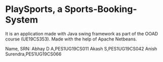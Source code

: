# PlaySports, a Sports-Booking-System

It is an application made with Java swing framework as part of the OOAD course (UE19CS353).
Made with the help of Apache Netbeans.

Name, SRN:
Abhay D A,PES1UG19CS011
Akash S,PES1UG19CS042
Anish Surendra,PES1UG19CS066
